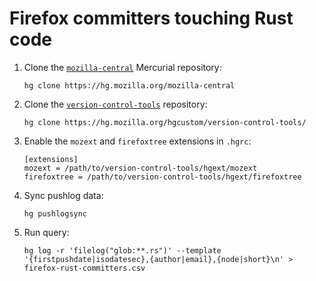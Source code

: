 Firefox committers touching Rust code
=====================================

1. Clone the [`mozilla-central`](https://hg.mozilla.org/mozilla-central) Mercurial repository:

   `hg clone https://hg.mozilla.org/mozilla-central`
2. Clone the [`version-control-tools`](https://hg.mozilla.org/hgcustom/version-control-tools/) repository:

   `hg clone https://hg.mozilla.org/hgcustom/version-control-tools/`
3. Enable the `mozext` and `firefoxtree` extensions in `.hgrc`:

   ```
   [extensions]
   mozext = /path/to/version-control-tools/hgext/mozext
   firefoxtree = /path/to/version-control-tools/hgext/firefoxtree
   ```

4. Sync pushlog data:

   ```
   hg pushlogsync
   ```

5. Run query:

   ```
   hg log -r 'filelog("glob:**.rs")' --template '{firstpushdate|isodatesec},{author|email},{node|short}\n' > firefox-rust-committers.csv
   ```

